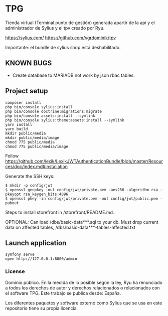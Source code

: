 # TPG

Tienda virtual (Terminal punto de gestión) generada apartir de la api y el administrador de Sylius y el tpv creado por Ryu. 

https://sylius.com/
https://github.com/vgrdominik/tpv

Importante: el bundle de sylius shop está deshabilitado.

## KNOWN BUGS
* Create database to MARIADB not work by json rbac tables.

## Project setup
```
composer install
php bin/console sylius:install
php bin/console doctrine:migrations:migrate
php bin/console assets:install --symlink
php bin/console sylius:theme:assets:install --symlink
yarn install
yarn build
mkdir public/media
mkdir public/media/image
chmod 775 public/media
chmod 775 public/media/image
```

Follow https://github.com/lexik/LexikJWTAuthenticationBundle/blob/master/Resources/doc/index.md#installation

Generate the SSH keys:
```
$ mkdir -p config/jwt
$ openssl genpkey -out config/jwt/private.pem -aes256 -algorithm rsa -pkeyopt rsa_keygen_bits:4096
$ openssl pkey -in config/jwt/private.pem -out config/jwt/public.pem -pubout
```


Steps to install storefront in /storefront/README.md.

OPTIONAL: Can load /dbs/basic-data***.sql to your db. Must drop current data on affected tables, /dbs/basic-data***-tables-affected.txt

## Launch application
```
symfony serve
open http://127.0.0.1:8000/admin
```

### License

Dominio público.
En la medida de lo posible según la ley, Ryu ha renunciado a todos los derechos de
autor y derechos relacionados o relacionados con el software TPG. Este
trabajo se publica desde: España.

Los diferentes paquetes y software externo como Sylius que se usa en este repositorio tiene su propia licencia
